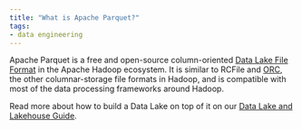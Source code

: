 ```yaml
---
title: "What is Apache Parquet?"
tags:
- data engineering
---
```

Apache Parquet is a free and open-source column-oriented [Data Lake File Format](term/data%20lake%20file%20format.md) in the Apache Hadoop ecosystem. It is similar to RCFile and [ORC](term/orc.md), the other columnar-storage file formats in Hadoop, and is compatible with most of the data processing frameworks around Hadoop.

Read more about how to build a Data Lake on top of it on our [Data Lake and Lakehouse Guide](https://airbyte.com/blog/data-lake-lakehouse-guide-powered-by-table-formats-delta-lake-iceberg-hudi).